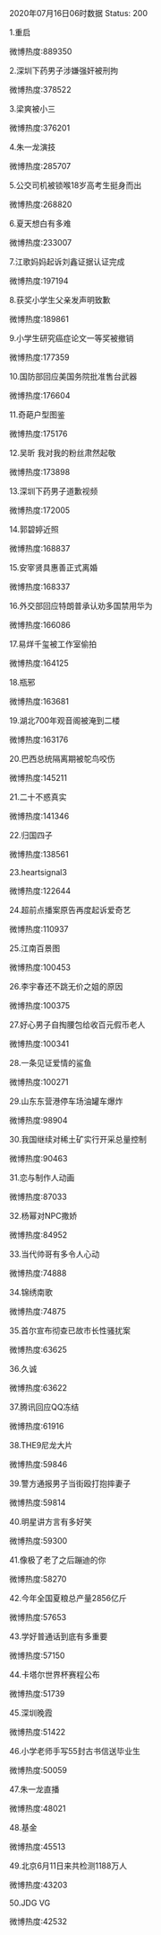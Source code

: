 2020年07月16日06时数据
Status: 200

1.重启

微博热度:889350

2.深圳下药男子涉嫌强奸被刑拘

微博热度:378522

3.梁爽被小三

微博热度:376201

4.朱一龙演技

微博热度:285707

5.公交司机被锁喉18岁高考生挺身而出

微博热度:268820

6.夏天想白有多难

微博热度:233007

7.江歌妈妈起诉刘鑫证据认证完成

微博热度:197194

8.获奖小学生父亲发声明致歉

微博热度:189861

9.小学生研究癌症论文一等奖被撤销

微博热度:177359

10.国防部回应美国务院批准售台武器

微博热度:176604

11.奇葩户型图鉴

微博热度:175176

12.吴昕 我对我的粉丝肃然起敬

微博热度:173898

13.深圳下药男子道歉视频

微博热度:172005

14.郭碧婷近照

微博热度:168837

15.安宰贤具惠善正式离婚

微博热度:168337

16.外交部回应特朗普承认劝多国禁用华为

微博热度:166086

17.易烊千玺被工作室偷拍

微博热度:164125

18.瓶邪

微博热度:163681

19.湖北700年观音阁被淹到二楼

微博热度:163176

20.巴西总统隔离期被鸵鸟咬伤

微博热度:145211

21.二十不惑真实

微博热度:141346

22.归国四子

微博热度:138561

23.heartsignal3

微博热度:122644

24.超前点播案原告再度起诉爱奇艺

微博热度:110937

25.江南百景图

微博热度:100453

26.李宇春还不跳无价之姐的原因

微博热度:100375

27.好心男子自掏腰包给收百元假币老人

微博热度:100341

28.一条见证爱情的鲨鱼

微博热度:100271

29.山东东营港停车场油罐车爆炸

微博热度:98904

30.我国继续对稀土矿实行开采总量控制

微博热度:90463

31.恋与制作人动画

微博热度:87033

32.杨幂对NPC撒娇

微博热度:84952

33.当代帅哥有多令人心动

微博热度:74888

34.锦绣南歌

微博热度:74875

35.首尔宣布彻查已故市长性骚扰案

微博热度:63625

36.久诚

微博热度:63622

37.腾讯回应QQ冻结

微博热度:61916

38.THE9尼龙大片

微博热度:59846

39.警方通报男子当街殴打抱摔妻子

微博热度:59814

40.明星讲方言有多好笑

微博热度:59300

41.像极了老了之后蹦迪的你

微博热度:58270

42.今年全国夏粮总产量2856亿斤

微博热度:57653

43.学好普通话到底有多重要

微博热度:57150

44.卡塔尔世界杯赛程公布

微博热度:51739

45.深圳晚霞

微博热度:51422

46.小学老师手写55封古书信送毕业生

微博热度:50059

47.朱一龙直播

微博热度:48021

48.基金

微博热度:45513

49.北京6月11日来共检测1188万人

微博热度:43203

50.JDG VG

微博热度:42532

